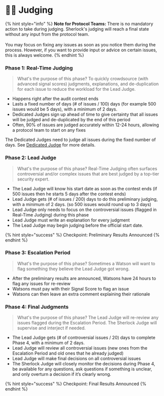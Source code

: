 # 🧑‍⚖️ Judging

{% hint style="info" %}
**Note for Protocol Teams:** There is no mandatory action to take during judging. Sherlock's judging will reach a final state without any input from the protocol team.\
\
You may focus on fixing any issues as soon as you notice them during the process. However, if you want to provide input or advice on certain issues, this is always welcome.&#x20;
{% endhint %}

### Phase 1: Real-Time Judging

> What's the purpose of this phase? To quickly crowdsource (with advanced signal scores) judgments, explanations, and de-duplication for each issue to reduce the workload for the Lead Judge.&#x20;

* Happens right after the audit contest ends
* Lasts a fixed number of days (# of issues / 100) days (for example 500 issues would be 5 days), with a minimum of 2 days.
* Dedicated Judges sign up ahead of time to give certainty that all issues will be judged and de-duplicated by the end of this period
* Often, 90% of issues are judged accurately within 12-24 hours, allowing a protocol team to start on any fixes

The Dedicated Judges need to judge all issues during the fixed number of days. See [Dedicated Judge](audits/real-time-judging/dedicated-judge.md) for more details.

### Phase 2: Lead Judge

> What's the purpose of this phase? Real-Time Judging often surfaces controversial and/or complex issues that are best judged by a top-tier security expert.&#x20;

* The Lead Judge will know his start date as soon as the contest ends (if 500 issues then he starts 5 days after the contest ends)
* Lead Judge gets (# of issues / 200) days to do this preliminary judging, with a minimum of 2 days. (so 500 issues would round up to 3 days)
* Lead Judge only needs to focus on the controversial issues (flagged in Real-Time Judging) during this phase
* Lead Judge must write an explanation for every judgment
* The Lead Judge may begin judging before the official start date.

{% hint style="success" %}
Checkpoint: Preliminary Results Announced
{% endhint %}

### Phase 3: Escalation Period

> What's the purpose of this phase? Sometimes a Watson will want to flag something they believe the Lead Judge got wrong.&#x20;

* After the preliminary results are announced, Watsons have 24 hours to flag any issues for re-review
* &#x20;Watsons must pay with their Signal Score to flag an issue
* Watsons can then leave an extra comment explaining their rationale

### Phase 4: Final Judgments

> What's the purpose of this phase? The Lead Judge will re-review any issues flagged during the Escalation Period. The Sherlock Judge will supervise and interject if needed.&#x20;

* The Lead Judge gets (# of controversial issues / 20) days to complete Phase 4, with a minimum of 2 days.
* Lead Judge will review all controversial issues (new ones from the Escalation Period and old ones that he already judged)
* Lead Judge will make final decisions on all controversial issues
* The Sherlock Judge will closely monitor the decisions during Phase 4, be available for any questions, ask questions if something is unclear, and only overturn a decision if it’s clearly wrong.

{% hint style="success" %}
Checkpoint: Final Results Announced
{% endhint %}

